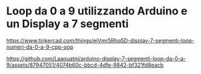# Loop da 0 a 9 utilizzando Arduino e un Display a 7 segmenti

https://www.tinkercad.com/things/eiVmr5Rhq5D-display-7-segmenti-loop-numeri-da-0-a-9-cpp-oop

https://github.com/Laaouatni/arduino-display-7-segmenti-loop-da-0-a-9/assets/87947051/4074b60c-bbcd-4dfe-9842-bf321fd8eacb

